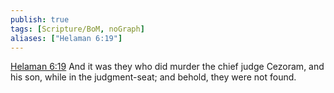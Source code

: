 ```yaml
---
publish: true
tags: [Scripture/BoM, noGraph]
aliases: ["Helaman 6:19"]
---
```

[Helaman 6:19](https://churchofjesuschrist.org/study/scriptures/bofm/hel/6?lang=eng&id=p19#p19) And it was they who did murder the chief judge Cezoram, and his son, while in the judgment-seat; and behold, they were not found.
